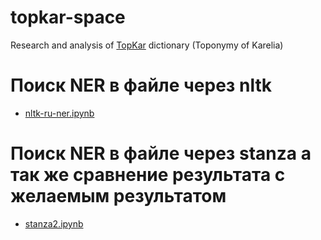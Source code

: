 # topkar-space
Research and analysis of [TopKar](http://topkar.krc.karelia.ru/) dictionary (Toponymy of Karelia)

# Поиск NER в файле через nltk
* [nltk-ru-ner.ipynb](https://colab.research.google.com/github/componavt/topkar-space/blob/main/src/ner/nltk-ru-ner.ipynb)

# Поиск NER в файле через stanza а так же сравнение результата с желаемым результатом
* [stanza2.ipynb](https://colab.research.google.com/github/componavt/topkar-space/blob/main/src/ner/stanza2.ipynb)

